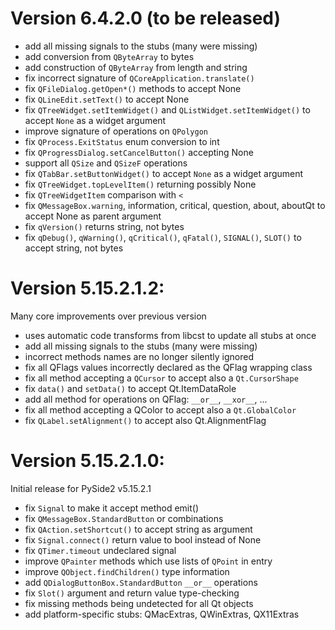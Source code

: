 

Version 6.4.2.0 (to be released)
===============
* add all missing signals to the stubs (many were missing)
* add conversion from `QByteArray` to bytes
* add construction of `QByteArray` from length and string
* fix incorrect signature of `QCoreApplication.translate()`
* fix `QFileDialog.getOpen*()` methods to accept None
* fix `QLineEdit.setText()` to accept None
* fix `QTreeWidget.setItemWidget()` and `QListWidget.setItemWidget()` to accept `None` as a widget argument
* improve signature of operations on `QPolygon`
* fix `QProcess.ExitStatus` enum conversion to int
* fix `QProgressDialog.setCancelButton()` accepting None
* support all `QSize` and `QSizeF` operations
* fix `QTabBar.setButtonWidget()` to accept `None` as a widget argument
* fix `QTreeWidget.topLevelItem()` returning possibly None
* fix `QTreeWidgetItem` comparison with `<` 
* fix `QMessageBox.warning`, information, critical, question, about, aboutQt to accept None as parent argument
* fix `qVersion()` returns string, not bytes
* fix `qDebug()`, `qWarning()`, `qCritical()`, `qFatal()`, `SIGNAL()`, `SLOT()` to accept string, not bytes



Version 5.15.2.1.2:
===================
Many core improvements over previous version

* uses automatic code transforms from libcst to update all stubs at once
* add all missing signals to the stubs (many were missing)
* incorrect methods names are no longer silently ignored
* fix all QFlags values incorrectly declared as the QFlag wrapping class
* fix all method accepting a `QCursor` to accept also a `Qt.CursorShape`
* fix `data()` and `setData()` to accept Qt.ItemDataRole
* add all method for operations on QFlag: `__or__`, `__xor__`, ...
* fix all method accepting a QColor to accept also a `Qt.GlobalColor`
* fix `QLabel.setAlignment()` to accept also Qt.AlignmentFlag


Version 5.15.2.1.0:
===================
Initial release for PySide2 v5.15.2.1

* fix `Signal` to make it accept method emit()
* fix `QMessageBox.StandardButton` or combinations
* fix `QAction.setShortcut()` to accept string as argument
* fix `Signal.connect()` return value to bool instead of None
* fix `QTimer.timeout` undeclared signal
* improve `QPainter` methods which use lists of `QPoint` in entry
* improve `QObject.findChildren()` type information
* add `QDialogButtonBox.StandardButton` `__or__` operations
* fix `Slot()` argument and return value type-checking
* fix missing methods being undetected for all Qt objects
* add platform-specific stubs: QMacExtras, QWinExtras, QX11Extras
